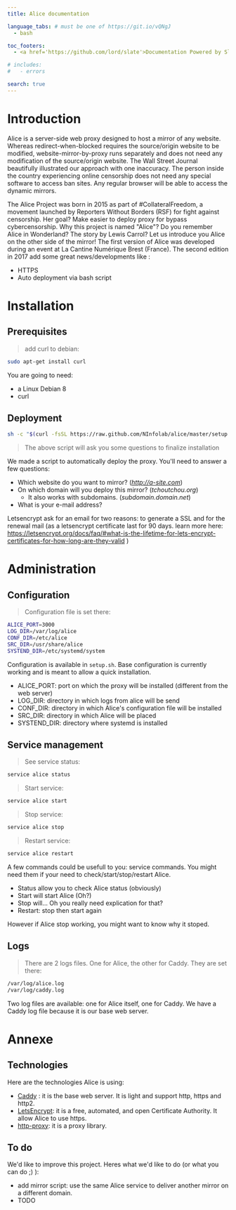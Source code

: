 ```yaml
---
title: Alice documentation

language_tabs: # must be one of https://git.io/vQNgJ
  - bash

toc_footers:
  - <a href='https://github.com/lord/slate'>Documentation Powered by Slate</a>

# includes:
#   - errors

search: true
---
```


# Introduction

Alice is a server-side web proxy designed to host a mirror of any website. Whereas redirect-when-blocked requires the source/origin website to be modified, website-mirror-by-proxy runs separately and does not need any modification of the source/origin website.
The Wall Street Journal beautifully illustrated our approach with one inaccuracy. The person inside the country experiencing online censorship does not need any special software to access ban sites. Any regular browser will be able to access the dynamic mirrors. 

The Alice Project was born in 2015 as part of #CollateralFreedom, a movement launched by Reporters Without Borders (RSF) for fight against censorship. Her goal? Make easier to deploy proxy for bypass cybercensorship.
Why this project is named "Alice"? Do you remember Alice in Wonderland? The story by Lewis Carrol? Let us introduce you Alice on the other side of the mirror!
The first version of Alice was developed during an event at La Cantine Numérique Brest (France). The second edition in 2017 add some great news/developments like :
- HTTPS
- Auto deployment via bash script

# Installation

## Prerequisites

> add curl to debian:

```bash
sudo apt-get install curl
```

You are going to need:

* a Linux Debian 8
* curl


<!-- <aside class="notice">
You must replace <code>meowmeowmeow</code> with your personal API key.
</aside> -->

## Deployment

```bash
sh -c "$(curl -fsSL https://raw.github.com/NInfolab/alice/master/setup.sh)"
```

> The above script will ask you some questions to finalize installation

We made a script to automatically deploy the proxy. You'll need to answer a few questions:

* Which website do you want to mirror? (*http://a-site.com*)
* On which domain will you deploy this mirror? (*tchoutchou.org*)
  * It also works with subdomains. (*subdomain.domain.net*)
* What is your e-mail address?

<aside class="warning">
Letsencrypt ask for an email for two reasons: to generate a SSL and for the renewal mail (as a letsencrypt certificate last for 90 days. learn more here: <a href="https://letsencrypt.org/docs/faq/#what-is-the-lifetime-for-lets-encrypt-certificates-for-how-long-are-they-valid" target="_blank">https://letsencrypt.org/docs/faq/#what-is-the-lifetime-for-lets-encrypt-certificates-for-how-long-are-they-valid</a> )
</aside>

# Administration

## Configuration

> Configuration file is set there:

```bash
ALICE_PORT=3000
LOG_DIR=/var/log/alice
CONF_DIR=/etc/alice
SRC_DIR=/usr/share/alice
SYSTEND_DIR=/etc/systemd/system
```

Configuration is available in `setup.sh`. Base configuration is currently working and is meant to allow a quick installation.

* ALICE_PORT: port on which the proxy will be installed (different from the web server)
* LOG_DIR: directory in which logs from alice will be send
* CONF_DIR: directory in which Alice's configuration file will be installed
* SRC_DIR: directory in which Alice will be placed
* SYSTEND_DIR: directory where systemd is installed

## Service management

> See service status:

```bash
service alice status
```

> Start service:

```bash
service alice start
```

> Stop service:

```bash
service alice stop
```

> Restart service:

```bash
service alice restart
```

A few commands could be usefull to you: service commands. You might need them if your need to check/start/stop/restart Alice.

* Status allow you to check Alice status (obviously)
* Start will start Alice (Oh?)
* Stop will... Oh you really need explication for that?
* Restart: stop then start again

However if Alice stop working, you might want to know why it stoped.

## Logs

> There are 2 logs files. One for Alice, the other for Caddy. They are set there:

```bash
/var/log/alice.log
/var/log/caddy.log
```

Two log files are available: one for Alice itself, one for Caddy. We have a Caddy log file because it is our base web server.

# Annexe

## Technologies

Here are the technologies Alice is using:

* <a href="https://caddyserver.com/" target="_blank">Caddy</a> : it is the base web server. It is light and support http, https and http2.
* <a href="https://letsencrypt.org/" target="_blank">LetsEncrypt</a>: it is a free, automated, and open Certificate Authority. It allow Alice to use https.
* <a href="https://www.npmjs.com/package/http-proxy" target="_blank">http-proxy</a>: it is a proxy library.

## To do

We'd like to improve this project. Heres what we'd like to do (or what you can do ;) ):

* add mirror script: use the same Alice service to deliver another mirror on a different domain.
* TODO
